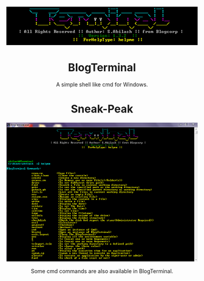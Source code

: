 <div align="center">

![alt BlogTerminal-Banner](https://github.com/ATOMMAX-2001/BlogTerminal/blob/main/BlogTerminalScreenShot/BlogTerminalbanner.PNG)
<div>

# BlogTerminal
A simple shell like cmd for Windows.

# Sneak-Peak
![alt BlogTerminal-Banner](https://github.com/ATOMMAX-2001/BlogTerminal/blob/main/BlogTerminalScreenShot/BlogTerminalcommands.PNG)

Some cmd commands are also available in BlogTerminal.

